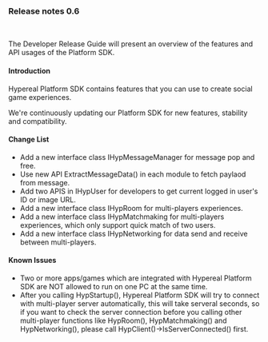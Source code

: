 ### Release notes 0.6

<br>

The Developer Release Guide will present an overview of the features and API usages of the Platform SDK.

#### Introduction

Hypereal Platform SDK contains features that you can use to create social game experiences.

We're continuously updating our Platform SDK for new features, stability and compatibility.

#### Change List

- Add a new interface class IHypMessageManager for message pop and free.
- Use new API ExtractMessageData() in each module to fetch paylaod from message.
- Add two APIS in IHypUser for developers to get current logged in user's ID or image URL.
- Add a new interface class IHypRoom for multi-players experiences.
- Add a new interface class IHypMatchmaking for multi-players experiences, which only support quick match of two users.
- Add a new interface class IHypNetworking for data send and receive between multi-players.

#### Known Issues

- Two or more apps/games which are integrated with Hypereal Platform SDK are NOT allowed to run on one PC at the same time.
- After you calling HypStartup(), Hypereal Platform SDK will try to connect with multi-player server automatically, this will
take serveral seconds, so if you want to check the server connection before you calling other multi-player functions like HypRoom(),
HypMatchmaking() and HypNetworking(), please call HypClient()->IsServerConnected() first.